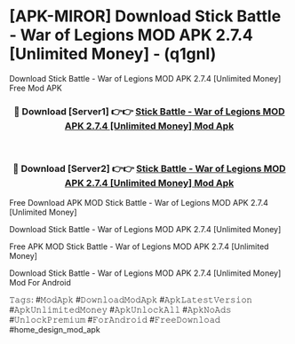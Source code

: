 # [APK-MIROR] Download Stick Battle - War of Legions MOD APK 2.7.4 [Unlimited Money] - (q1gnl)
Download Stick Battle - War of Legions MOD APK 2.7.4 [Unlimited Money] Free Mod APK

<div align="center">
<h3>🔴 Download [Server1] 👉👉 <a href="https://apk-comot.site?title=Stick_Battle_-_War_of_Legions_MOD_APK_2.7.4_[Unlimited_Money]">Stick Battle - War of Legions MOD APK 2.7.4 [Unlimited Money] Mod Apk</a></h3><br>

<h3>🔴 Download [Server2] 👉👉 <a href="https://apk-comot.site?title=Stick_Battle_-_War_of_Legions_MOD_APK_2.7.4_[Unlimited_Money]">Stick Battle - War of Legions MOD APK 2.7.4 [Unlimited Money] Mod Apk</a></h3>
</div>


Free Download APK MOD Stick Battle - War of Legions MOD APK 2.7.4 [Unlimited Money]

Download Stick Battle - War of Legions MOD APK 2.7.4 [Unlimited Money] 

Free APK MOD Stick Battle - War of Legions MOD APK 2.7.4 [Unlimited Money] 

Download Stick Battle - War of Legions MOD APK 2.7.4 [Unlimited Money] Mod For Android

𝚃𝚊𝚐𝚜: #𝙼𝚘𝚍𝙰𝚙𝚔 #𝙳𝚘𝚠𝚗𝚕𝚘𝚊𝚍𝙼𝚘𝚍𝙰𝚙𝚔 #𝙰𝚙𝚔𝙻𝚊𝚝𝚎𝚜𝚝𝚅𝚎𝚛𝚜𝚒𝚘𝚗 #𝙰𝚙𝚔𝚄𝚗𝚕𝚒𝚖𝚒𝚝𝚎𝚍𝙼𝚘𝚗𝚎𝚢 #𝙰𝚙𝚔𝚄𝚗𝚕𝚘𝚌𝚔𝙰𝚕𝚕 #𝙰𝚙𝚔𝙽𝚘𝙰𝚍𝚜 #𝚄𝚗𝚕𝚘𝚌𝚔𝙿𝚛𝚎𝚖𝚒𝚞𝚖 #𝙵𝚘𝚛𝙰𝚗𝚍𝚛𝚘𝚒𝚍 #𝙵𝚛𝚎𝚎𝙳𝚘𝚠𝚗𝚕𝚘𝚊𝚍 #home_design_mod_apk